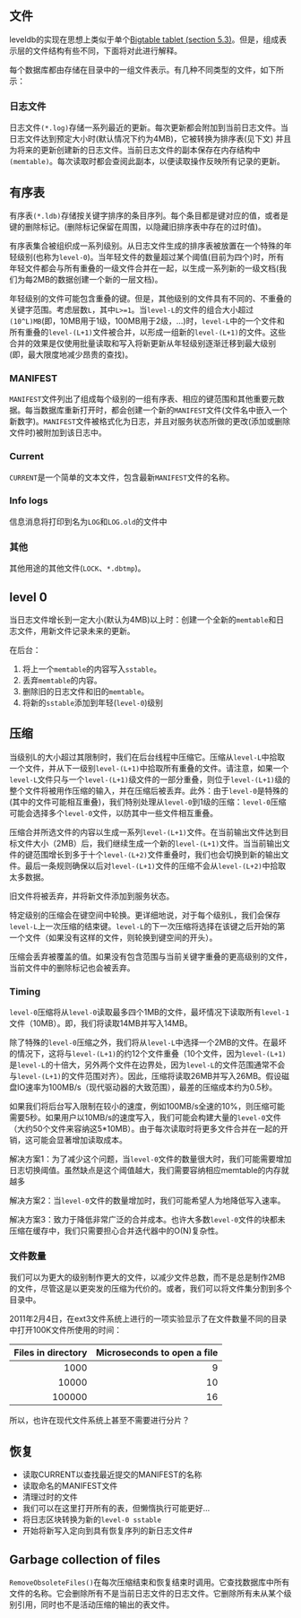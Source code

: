## 文件

leveldb的实现在思想上类似于单个[Bigtable tablet (section 5.3)](https://research.google/pubs/pub27898/)。但是，组成表示层的文件结构有些不同，下面将对此进行解释。

每个数据库都由存储在目录中的一组文件表示。有几种不同类型的文件，如下所示：

### 日志文件

日志文件`(*.log)`存储一系列最近的更新。每次更新都会附加到当前日志文件。当日志文件达到预定大小时(默认情况下约为4MB)，它被转换为排序表(见下文)
并且为将来的更新创建新的日志文件。当前日志文件的副本保存在内存结构中`(memtable)`。每次读取时都会查阅此副本，以便读取操作反映所有记录的更新。

## 有序表

有序表`(*.ldb)`存储按关键字排序的条目序列。每个条目都是键对应的值，或者是键的删除标记。(删除标记保留在周围，以隐藏旧排序表中存在的过时值)。

有序表集合被组织成一系列级别。从日志文件生成的排序表被放置在一个特殊的年轻级别(也称为`level-0`)。当年轻文件的数量超过某个阈值(目前为四个)时，所有年轻文件都会与所有重叠的一级文件合并在一起，以生成一系列新的一级文档(我们为每2MB的数据创建一个新的一层文档)。

年轻级别的文件可能包含重叠的键。但是，其他级别的文件具有不同的、不重叠的关键字范围。考虑层数`L`，其中`L>=1`。当`level-L`的文件的组合大小超过`(10^L)MB`(即，10MB用于1级，100MB用于2级，…)时，`level-L`中的一个文件和所有重叠的`level-(L+1)`文件被合并，以形成一组新的`level-(L+1)`的文件。这些合并的效果是仅使用批量读取和写入将新更新从年轻级别逐渐迁移到最大级别(即，最大限度地减少昂贵的查找)。

### MANIFEST

`MANIFEST`文件列出了组成每个级别的一组有序表、相应的键范围和其他重要元数据。每当数据库重新打开时，都会创建一个新的`MANIFEST`文件(文件名中嵌入一个新数字)。`MANIFEST`文件被格式化为日志，并且对服务状态所做的更改(添加或删除文件时)被附加到该日志中。

### Current

`CURRENT`是一个简单的文本文件，包含最新`MANIFEST`文件的名称。

### Info logs

信息消息将打印到名为`LOG`和`LOG.old`的文件中

### 其他

其他用途的其他文件(`LOCK`、`*.dbtmp`)。

## level 0

当日志文件增长到一定大小(默认为4MB)以上时：创建一个全新的`memtable`和日志文件，用新文件记录未来的更新。

在后台：

1. 将上一个`memtable`的内容写入`sstable`。
2. 丢弃`memtable`的内容。
3. 删除旧的日志文件和旧的`memtable`。
4. 将新的`sstable`添加到年轻(`level-0`)级别

## 压缩

当级别L的大小超过其限制时，我们在后台线程中压缩它。压缩从`level-L`中拾取一个文件，并从下一级别`level-(L+1)`中拾取所有重叠的文件。请注意，如果一个`level-L`文件只与一个`level-(L+1)`级文件的一部分重叠，则位于`level-(L+1)`级的整个文件将被用作压缩的输入，并在压缩后被丢弃。此外：由于`level-0`是特殊的(其中的文件可能相互重叠)，我们特别处理从`level-0`到1级的压缩：`level-0`压缩可能会选择多个`level-0`文件，以防其中一些文件相互重叠。

压缩合并所选文件的内容以生成一系列`level-(L+1)`文件。在当前输出文件达到目标文件大小（2MB）后，我们继续生成一个新的`level-(L+1)`文件。当当前输出文件的键范围增长到多于十个`level-(L+2)`文件重叠时，我们也会切换到新的输出文件。最后一条规则确保以后对`level-(L+1)`文件的压缩不会从`level-(L+2)`中拾取太多数据。

旧文件将被丢弃，并将新文件添加到服务状态。

特定级别的压缩会在键空间中轮换。更详细地说，对于每个级别L，我们会保存`level-L`上一次压缩的结束键。`level-L`的下一次压缩将选择在该键之后开始的第一个文件（如果没有这样的文件，则轮换到键空间的开头）。

压缩会丢弃被覆盖的值。如果没有包含范围与当前关键字重叠的更高级别的文件，当前文件中的删除标记也会被丢弃。

### Timing

`level-0`压缩将从`level-0`读取最多四个1MB的文件，最坏情况下读取所有`level-1`文件（10MB）。即，我们将读取14MB并写入14MB。


除了特殊的`level-0`压缩之外，我们将从`level-L`中选择一个2MB的文件。在最坏的情况下，这将与`level-(L+1)`的约12个文件重叠（10个文件，因为`level-(L+1)`是`level-L`的十倍大，另外两个文件在边界处，因为`level-L`的文件范围通常不会与`level-(L+1)`的文件范围对齐）。因此，压缩将读取26MB并写入26MB。假设磁盘IO速率为100MB/s（现代驱动器的大致范围），最差的压缩成本约为0.5秒。

如果我们将后台写入限制在较小的速度，例如100MB/s全速的10%，则压缩可能需要5秒。如果用户以10MB/s的速度写入，我们可能会构建大量的`level-0`文件（大约50个文件来容纳这5*10MB）。由于每次读取时将更多文件合并在一起的开销，这可能会显著增加读取成本。

解决方案1：为了减少这个问题，当`level-0`文件的数量很大时，我们可能需要增加日志切换阈值。虽然缺点是这个阈值越大，我们需要容纳相应memtable的内存就越多

解决方案2：当`level-0`文件的数量增加时，我们可能希望人为地降低写入速率。


解决方案3：致力于降低非常广泛的合并成本。也许大多数`level-0`文件的块都未压缩在缓存中，我们只需要担心合并迭代器中的O(N)复杂性。

### 文件数量

我们可以为更大的级别制作更大的文件，以减少文件总数，而不是总是制作2MB的文件，尽管这是以更突发的压缩为代价的。或者，我们可以将文件集分割到多个目录中。

2011年2月4日，在ext3文件系统上进行的一项实验显示了在文件数量不同的目录中打开100K文件所使用的时间：

| Files in directory | Microseconds to open a file |
| -----------------: | --------------------------: |
|               1000 |                           9 |
|              10000 |                          10 |
|             100000 |                          16 |

所以，也许在现代文件系统上甚至不需要进行分片？

## 恢复

- 读取CURRENT以查找最近提交的MANIFEST的名称
- 读取命名的MANIFEST文件
- 清理过时的文件
- 我们可以在这里打开所有的表，但懒惰执行可能更好...
- 将日志区块转换为新的`level-0 sstable`
- 开始将新写入定向到具有恢复序列的新日志文件#

## Garbage collection of files

`RemoveObsoleteFiles()`在每次压缩结束和恢复结束时调用。它查找数据库中所有文件的名称。它会删除所有不是当前日志文件的日志文件。它删除所有未从某个级别引用，同时也不是活动压缩的输出的表文件。
